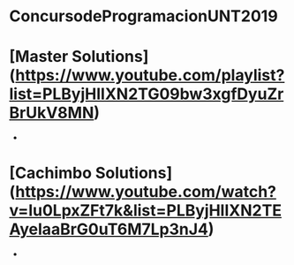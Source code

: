 # ConcursodeProgramacionUNT2019

# [Master Solutions] (https://www.youtube.com/playlist?list=PLByjHlIXN2TG09bw3xgfDyuZrBrUkV8MN)

  * 
  
# [Cachimbo Solutions] (https://www.youtube.com/watch?v=Iu0LpxZFt7k&list=PLByjHlIXN2TEAyelaaBrG0uT6M7Lp3nJ4)
 
  *
